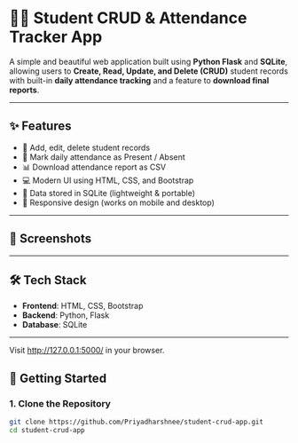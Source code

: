 # 🧑‍🎓 Student CRUD & Attendance Tracker App

A simple and beautiful web application built using **Python Flask** and **SQLite**, allowing users to **Create, Read, Update, and Delete (CRUD)** student records with built-in **daily attendance tracking** and a feature to **download final reports**.

---

## ✨ Features

- 📝 Add, edit, delete student records
- 📅 Mark daily attendance as Present / Absent
- 📊 Download attendance report as CSV
- 💻 Modern UI using HTML, CSS, and Bootstrap
- 💾 Data stored in SQLite (lightweight & portable)
- 📱 Responsive design (works on mobile and desktop)

---

## 📸 Screenshots



---

## 🛠️ Tech Stack

- **Frontend**: HTML, CSS, Bootstrap
- **Backend**: Python, Flask
- **Database**: SQLite

---
Visit http://127.0.0.1:5000/ in your browser.

## 🚀 Getting Started

### 1. Clone the Repository

```bash
git clone https://github.com/Priyadharshnee/student-crud-app.git
cd student-crud-app


